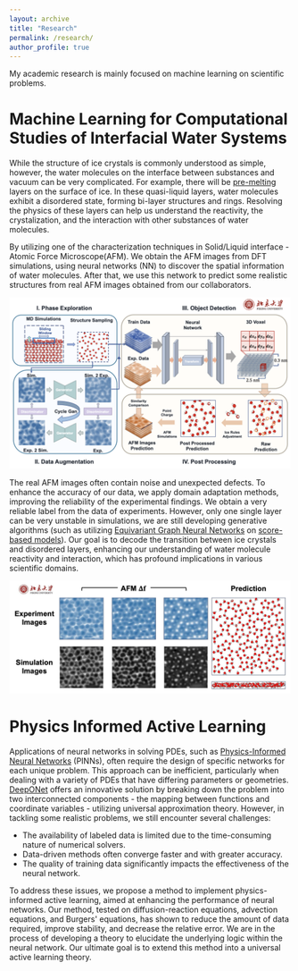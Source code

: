```yaml
---
layout: archive
title: "Research"
permalink: /research/
author_profile: true
---
```

My academic research is mainly focused on machine learning on scientific problems.


# Machine Learning for Computational Studies of Interfacial Water Systems

While the structure of ice crystals is commonly understood as simple, however, the water molecules on the interface between substances and vacuum can be very complicated. For example, there will be [pre-melting](https://www.nature.com/articles/s41570-019-0080-8) layers on the surface of ice. In these quasi-liquid layers, water molecules exhibit a disordered state, forming bi-layer structures and rings. Resolving the physics of these layers can help us understand the reactivity, the crystalization, and the interaction with other substances of water molecules.

By utilizing one of the characterization techniques in Solid/Liquid interface - Atomic Force Microscope(AFM). We obtain the AFM images from DFT simulations, using neural networks (NN) to discover the spatial information of water molecules. After that, we use this network to predict some realistic structures from real AFM images obtained from our collaborators.

![Research Workflow](../images/research_img1.jpg)

The real AFM images often contain noise and unexpected defects. To enhance the accuracy of our data, we apply domain adaptation methods, improving the reliability of the experimental findings. We obtain a very reliable label from the data of experiments. However, only one single layer can be very unstable in simulations, we are still developing generative algorithms (such as utilizing [Equivariant Graph Neural Networks](https://www.sciencedirect.com/science/article/abs/pii/S0950705122001289) on [score-based models](https://arxiv.org/abs/2011.13456)). Our goal is to decode the transition between ice crystals and disordered layers, enhancing our understanding of water molecule reactivity and interaction, which has profound implications in various scientific domains.

![Results](../images/research_img2.jpg)

# Physics Informed Active Learning

Applications of neural networks in solving PDEs, such as [Physics-Informed Neural Networks](https://www.sciencedirect.com/science/article/abs/pii/S0021999118307125) (PINNs), often require the design of specific networks for each unique problem. This approach can be inefficient, particularly when dealing with a variety of PDEs that have differing parameters or geometries. [DeepONet](https://arxiv.org/abs/1910.03193) offers an innovative solution by breaking down the problem into two interconnected components - the mapping between functions and coordinate variables - utilizing universal approximation theory. However, in tackling some realistic problems, we still encounter several challenges:
- The availability of labeled data is limited due to the time-consuming nature of numerical solvers.
- Data-driven methods often converge faster and with greater accuracy.
- The quality of training data significantly impacts the effectiveness of the neural network.

To address these issues, we propose a method to implement physics-informed active learning, aimed at enhancing the performance of neural networks. Our method, tested on diffusion-reaction equations, advection equations, and Burgers' equations, has shown to reduce the amount of data required, improve stability, and decrease the relative error. We are in the process of developing a theory to elucidate the underlying logic within the neural network. Our ultimate goal is to extend this method into a universal active learning theory.

